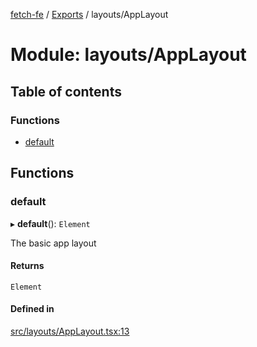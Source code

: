[fetch-fe](../README.md) / [Exports](../modules.md) / layouts/AppLayout

# Module: layouts/AppLayout

## Table of contents

### Functions

- [default](layouts_AppLayout.md#default)

## Functions

### default

▸ **default**(): `Element`

The basic app layout

#### Returns

`Element`

#### Defined in

[src/layouts/AppLayout.tsx:13](https://github.com/SimoneLazier/fetch-fe/blob/9486deb/src/layouts/AppLayout.tsx#L13)
